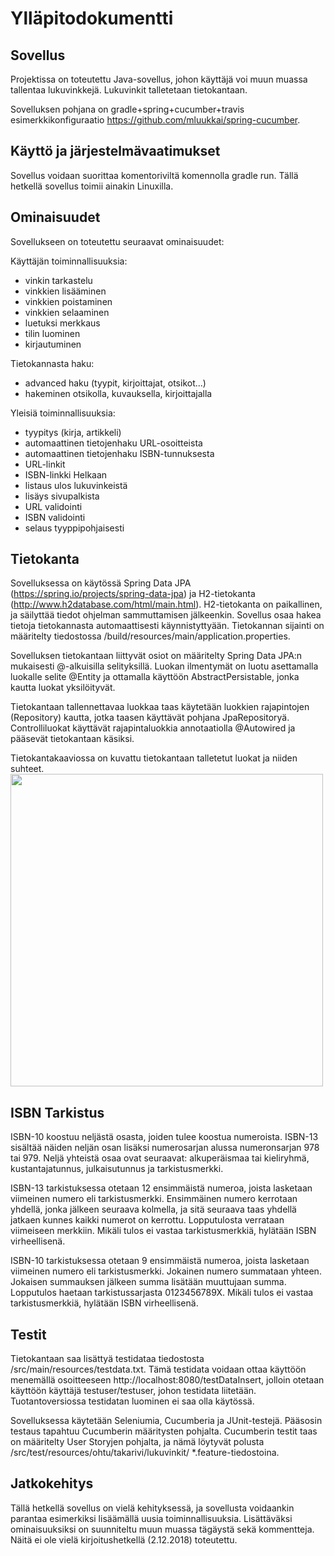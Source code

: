 # Ylläpitodokumentti 

## Sovellus
Projektissa on toteutettu Java-sovellus, johon käyttäjä voi muun muassa tallentaa lukuvinkkejä. Lukuvinkit talletetaan tietokantaan.

Sovelluksen pohjana on gradle+spring+cucumber+travis esimerkkikonfiguraatio https://github.com/mluukkai/spring-cucumber.

## Käyttö ja järjestelmävaatimukset
Sovellus voidaan suorittaa komentoriviltä komennolla gradle run. Tällä hetkellä sovellus toimii ainakin Linuxilla.

## Ominaisuudet
Sovellukseen on toteutettu seuraavat ominaisuudet: 

Käyttäjän toiminnallisuuksia:
* vinkin tarkastelu
* vinkkien lisääminen
* vinkkien poistaminen
* vinkkien selaaminen
* luetuksi merkkaus
* tilin luominen
* kirjautuminen

Tietokannasta haku:
* advanced haku (tyypit, kirjoittajat, otsikot...)
* hakeminen otsikolla, kuvauksella, kirjoittajalla

Yleisiä toiminnallisuuksia:
* tyypitys (kirja, artikkeli)
* automaattinen tietojenhaku URL-osoitteista
* automaattinen tietojenhaku ISBN-tunnuksesta
* URL-linkit
* ISBN-linkki Helkaan
* listaus ulos lukuvinkeistä
* lisäys sivupalkista
* URL validointi
* ISBN validointi
* selaus tyyppipohjaisesti

## Tietokanta
Sovelluksessa on käytössä Spring Data JPA (https://spring.io/projects/spring-data-jpa) ja H2-tietokanta (http://www.h2database.com/html/main.html). H2-tietokanta on paikallinen, ja säilyttää tiedot ohjelman sammuttamisen jälkeenkin. Sovellus osaa hakea tietoja tietokannasta automaattisesti käynnistyttyään. Tietokannan sijainti on määritelty tiedostossa /build/resources/main/application.properties.

Sovelluksen tietokantaan liittyvät osiot on määritelty Spring Data JPA:n mukaisesti @-alkuisilla selityksillä. Luokan ilmentymät on luotu asettamalla luokalle selite @Entity ja ottamalla käyttöön AbstractPersistable, jonka kautta luokat yksilöityvät.

Tietokantaan tallennettavaa luokkaa taas käytetään luokkien rajapintojen (Repository) kautta, jotka taasen käyttävät pohjana JpaRepositoryä. Controlliluokat käyttävät rajapintaluokkia annotaatiolla @Autowired ja pääsevät tietokantaan käsiksi.

Tietokantakaaviossa on kuvattu tietokantaan talletetut luokat ja niiden suhteet.
<img src="https://github.com/ohtu-takarivi/lukuvinkit/blob/master/documentation/maintenance/tietokantakaavio.png" width="500">

## ISBN Tarkistus
ISBN-10 koostuu neljästä osasta, joiden tulee koostua numeroista. ISBN-13 sisältää näiden neljän osan lisäksi numerosarjan alussa numeronsarjan 978 tai 979. Neljä yhteistä osaa ovat seuraavat: alkuperäismaa tai kieliryhmä, kustantajatunnus, julkaisutunnus ja tarkistusmerkki.

ISBN-13 tarkistuksessa otetaan 12 ensimmäistä numeroa, joista lasketaan viimeinen numero eli tarkistusmerkki. Ensimmäinen numero kerrotaan yhdellä, jonka jälkeen seuraava kolmella, ja sitä seuraava taas yhdellä jatkaen kunnes kaikki numerot on kerrottu. Lopputulosta verrataan viimeiseen merkkiin. Mikäli tulos ei vastaa tarkistusmerkkiä, hylätään ISBN virheellisenä.

ISBN-10 tarkistuksessa otetaan 9 ensimmäistä numeroa, joista lasketaan viimeinen numero eli tarkistusmerkki. Jokainen numero summataan yhteen. Jokaisen summauksen jälkeen summa lisätään muuttujaan summa. Lopputulos haetaan tarkistussarjasta 0123456789X. Mikäli tulos ei vastaa tarkistusmerkkiä, hylätään ISBN virheellisenä.

## Testit
Tietokantaan saa lisättyä testidataa tiedostosta /src/main/resources/testdata.txt. Tämä testidata voidaan ottaa käyttöön menemällä osoitteeseen http://localhost:8080/testDataInsert, jolloin otetaan käyttöön käyttäjä testuser/testuser, johon testidata liitetään. Tuotantoversiossa testidatan luominen ei saa olla käytössä.

Sovelluksessa käytetään Seleniumia, Cucumberia ja JUnit-testejä. Pääsosin testaus tapahtuu Cucumberin määritysten pohjalta. Cucumberin testit taas on määritelty User Storyjen pohjalta, ja nämä löytyvät polusta /src/test/resources/ohtu/takarivi/lukuvinkit/ *.feature-tiedostoina.

## Jatkokehitys
Tällä hetkellä sovellus on vielä kehityksessä, ja sovellusta voidaankin parantaa esimerkiksi lisäämällä uusia toiminnallisuuksia. Lisättäväksi ominaisuuksiksi on suunniteltu muun muassa tägäystä sekä kommentteja. Näitä ei ole vielä kirjoitushetkellä (2.12.2018) toteutettu.